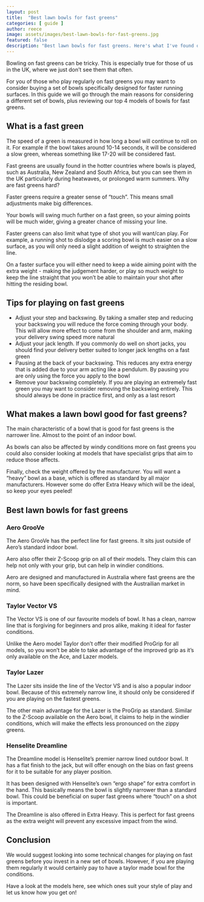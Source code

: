 ```yaml
---
layout: post
title:  "Best lawn bowls for fast greens"
categories: [ guide ]
author: reece
image: assets/images/best-lawn-bowls-for-fast-greens.jpg
featured: false
description: "Best lawn bowls for fast greens. Here's what I've found over the past few years which has helped my game massively."
---
```


Bowling on fast greens can be tricky. This is especially true for those of us in the UK, where we just don’t see them that often.

For you of those who play regularly on fast greens you may want to consider buying a set of bowls specifically designed for faster running surfaces. In this guide we will go through the main reasons for considering a different set of bowls, plus reviewing our top 4 models of bowls for fast greens.

## What is a fast green

The speed of a green is measured in how long a bowl will continue to roll on it. For example if the bowl takes around 10-14 seconds, it will be considered a slow green, whereas something like 17-20 will be considered fast.

Fast greens are usually found in the hotter countries where bowls is played, such as Australia, New Zealand and South Africa, but you can see them in the UK particularly during heatwaves, or prolonged warm summers.
Why are fast greens hard?

Faster greens require a greater sense of “touch”. This means small adjustments make big differences.

Your bowls will swing much further on a fast green, so your aiming points will be much wider, giving a greater chance of missing your line.

Faster greens can also limit what type of shot you will want/can play. For example, a running shot to dislodge a scoring bowl is much easier on a slow surface, as you will only need a slight addition of weight to straighten the line. 

On a faster surface you will either need to keep a wide aiming point with the extra weight - making the judgement harder, or play so much weight to keep the line straight that you won’t be able to maintain your shot after hitting the residing bowl.

## Tips for playing on fast greens

* Adjust your step and backswing. By taking a smaller step and reducing your backswing you will reduce the force coming through your body. This will allow more effect to come from the shoulder and arm, making your delivery swing speed more natural
* Adjust your jack length. If you commonly do well on short jacks, you should find your delivery better suited to longer jack lengths on a fast green
* Pausing at the back of your backswing. This reduces any extra energy that is added due to your arm acting like a pendulum. By pausing you are only using the force you apply to the bowl
* Remove your backswing completely. If you are playing an extremely fast green you may want to consider removing the backswing entirely. This should always be done in practice first, and only as a last resort

## What makes a lawn bowl good for fast greens?

The main characteristic of a bowl that is good for fast greens is the narrower line. Almost to the point of an indoor bowl.

As bowls can also be affected by windy conditions more on fast greens you could also consider looking at models that have specialist grips that aim to reduce those affects.

Finally, check the weight offered by the manufacturer. You will want a “heavy” bowl as a base, which is offered as standard by all major manufacturers. However some do offer Extra Heavy which will be the ideal, so keep your eyes peeled!

## Best lawn bowls for fast greens

### Aero GrooVe

The Aero GrooVe has the perfect line for fast greens. It sits just outside of Aero’s standard indoor bowl. 

Aero also offer their Z-Scoop grip on all of their models. They claim this can help not only with your grip, but can help in windier conditions. 

Aero are designed and manufactured in Australia where fast greens are the norm, so have been specifically designed with the Austrailian market in mind.

### Taylor Vector VS

The Vector VS is one of our favourite models of bowl. It has a clean, narrow line that is forgiving for beginners and pros alike, making it ideal for faster conditions.

Unlike the Aero model Taylor don’t offer their modified ProGrip for all models, so you won’t be able to take advantage of the improved grip as it’s only available on the Ace, and Lazer models. 

### Taylor Lazer

The Lazer sits inside the line of the Vector VS and is also a popular indoor bowl. Because of this extremely narrow line, it should only be considered if you are playing on the fastest greens. 

The other main advantage for the Lazer is the ProGrip as standard. Similar to the Z-Scoop available on the Aero bowl, it claims to help in the windier conditions, which will make the effects less pronounced on the zippy greens.


### Henselite Dreamline


The Dreamline model is Henselite’s premier narrow lined outdoor bowl. It has a flat finish to the jack, but will offer enough on the bias on fast greens for it to be suitable for any player position.

It has been designed with Henselite’s own “ergo shape” for extra comfort in the hand. This basically means the bowl is slightly narrower than a standard bowl. This could be beneficial on super fast greens where “touch” on a shot is important.

The Dreamline is also offered in Extra Heavy. This is perfect for fast greens as the extra weight will prevent any excessive impact from the wind.


## Conclusion

We would suggest looking into some technical changes for playing on fast greens before you invest in a new set of bowls. However, if you are playing them regularly it would certainly pay to have a taylor made bowl for the conditions.

Have a look at the models here, see which ones suit your style of play and let us know how you get on!
